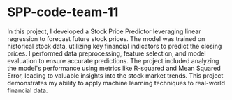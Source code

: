 # SPP-code-team-11
In this project, I developed a Stock Price Predictor leveraging linear regression to forecast future stock prices. The model was trained on historical stock data, utilizing key financial indicators to predict the closing prices. I performed data preprocessing, feature selection, and model evaluation to ensure accurate predictions. The project included analyzing the model's performance using metrics like R-squared and Mean Squared Error, leading to valuable insights into the stock market trends. This project demonstrates my ability to apply machine learning techniques to real-world financial data.
